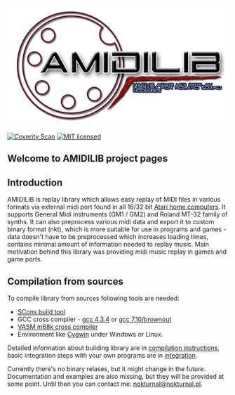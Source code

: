 
<a href="images/amidilib_logo_no_bg.png">
  <img alt="AMIDILIB logo"
       src="images/amidilib_logo_no_bg.png"/>
</a>

[![Coverity Scan](https://scan.coverity.com/projects/13521/badge.svg)](https://scan.coverity.com/projects/n0kturnal-amidilib)
[![MIT licensed](https://img.shields.io/badge/license-MIT-blue.svg)](LICENSE.md)

## Welcome to AMIDILIB project pages

Introduction
------------

AMIDILIB is replay library which allows easy replay of MIDI files in various formats via external midi port found in all 16/32 bit [Atari home computers](https://en.wikipedia.org/wiki/Atari_ST). 
It supports General Midi instruments (GM1 / GM2) and Roland MT-32 family of synths. 
It can also preprocess various midi data and export it to custom binary format (nkt), which is more suitable for use in programs and games - 
data doesn't have to be preprocessed which increases loading times, contains minimal amount of information needed to replay music. 
Main motivation behind this library was providing midi music replay in games and game ports.

Compilation from sources
------------------------

To compile library from sources following tools are needed:

* [SCons build tool](http://scons.org/)
* GCC cross compiler - [gcc 4.3.4](http://vincent.riviere.free.fr/soft/m68k-atari-mint/) or [gcc 7.10/brownout](http://d-bug.mooo.com/beyondbrown/post/gcc7/)
* [VASM m68k cross compiler](http://sun.hasenbraten.de/vasm/)
* Environment like [Cygwin](https://www.cygwin.com/) under Windows or Linux.

Detailed information about building library are in [compilation instructions](compilation.md), basic integration steps with your own programs are in [integration](integration.md).

Currently there's no binary relases, but it might change in the future. Documentation and examples are also missing, but they will be provided at some point. 
Until then you can contact me: [nokturnal@nokturnal.pl](mailto:nokturnal@nokturnal.pl).

